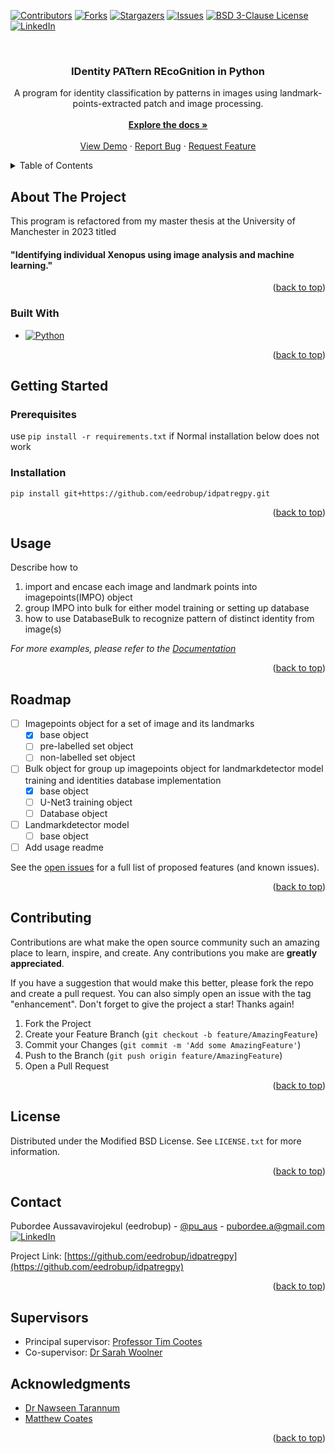 <!-- PROJECT SHIELDS -->
<!--
*** I'm using markdown "reference style" links for readability.
*** Reference links are enclosed in brackets [ ] instead of parentheses ( ).
*** See the bottom of this document for the declaration of the reference variables
*** for contributors-url, forks-url, etc. This is an optional, concise syntax you may use.
*** https://www.markdownguide.org/basic-syntax/#reference-style-links
-->
[![Contributors][contributors-shield]][contributors-url]
[![Forks][forks-shield]][forks-url]
[![Stargazers][stars-shield]][stars-url]
[![Issues][issues-shield]][issues-url]
[![BSD 3-Clause License][license-shield]][license-url]
[![LinkedIn][linkedin-shield]][linkedin-url]



<!-- PROJECT LOGO -->
<br />
<div align="center">
  <!--
  <a href="https://github.com/eedrobup/idpatregpy">
    <img src="images/logo.png" alt="Logo" width="80" height="80">
  </a>
  -->

<h3 align="center">IDentity PATtern REcoGnition in Python</h3>

  <p align="center">
    A program for identity classification by patterns in images using landmark-points-extracted patch and image processing.<br />
    <br />
    <a href="https://github.com/eedrobup/idpatregpy"><strong>Explore the docs »</strong></a>
    <br />
    <br />
    <a href="https://github.com/eedrobup/idpatregpy">View Demo</a>
    ·
    <a href="https://github.com/eedrobup/idpatregpy/issues">Report Bug</a>
    ·
    <a href="https://github.com/eedrobup/idpatregpy/issues">Request Feature</a>
  </p>
</div>



<!-- TABLE OF CONTENTS -->
<details>
  <summary>Table of Contents</summary>
  <ol>
    <li>
      <a href="#about-the-project">About The Project</a>
      <ul>
        <li><a href="#built-with">Built With</a></li>
      </ul>
    </li>
    <li>
      <a href="#getting-started">Getting Started</a>
      <ul>
        <li><a href="#prerequisites">Prerequisites</a></li>
        <li><a href="#installation">Installation</a></li>
      </ul>
    </li>
    <li><a href="#usage">Usage</a></li>
    <li><a href="#roadmap">Roadmap</a></li>
    <li><a href="#contributing">Contributing</a></li>
    <li><a href="#license">License</a></li>
    <li><a href="#contact">Contact</a></li>
    <li><a href="#supervisors">Supervisors</a></li>
    <li><a href="#acknowledgments">Acknowledgments</a></li>
  </ol>
</details>



<!-- ABOUT THE PROJECT -->
## About The Project

This program is refactored from my master thesis at the University of Manchester in 2023 titled
#### "Identifying individual Xenopus using image analysis and machine learning."

<p align="right">(<a href="#readme-top">back to top</a>)</p>



### Built With

* [![Python][Python.org]][Python-url]

<p align="right">(<a href="#readme-top">back to top</a>)</p>



<!-- GETTING STARTED -->
## Getting Started

### Prerequisites

use `pip install -r requirements.txt` if Normal installation below does not work

### Installation

`pip install git+https://github.com/eedrobup/idpatregpy.git`

<p align="right">(<a href="#readme-top">back to top</a>)</p>



<!-- USAGE EXAMPLES -->
## Usage

Describe how to
1. import and encase each image and landmark points into imagepoints(IMPO) object
2. group IMPO into bulk for either model training or setting up database
3. how to use DatabaseBulk to recognize pattern of distinct identity from image(s)

_For more examples, please refer to the [Documentation](https://example.com)_

<p align="right">(<a href="#readme-top">back to top</a>)</p>



<!-- ROADMAP -->
## Roadmap

- [ ] Imagepoints object for a set of image and its landmarks
    - [x] base object
    - [ ] pre-labelled set object
    - [ ] non-labelled set object
- [ ] Bulk object for group up imagepoints object for landmarkdetector model training and identities database implementation
    - [x] base object
    - [ ] U-Net3 training object
    - [ ] Database object
- [ ] Landmarkdetector model
    - [ ] base object
- [ ] Add usage readme

See the [open issues](https://github.com/eedrobup/idpatregpy/issues) for a full list of proposed features (and known issues).

<p align="right">(<a href="#readme-top">back to top</a>)</p>



<!-- CONTRIBUTING -->
## Contributing

Contributions are what make the open source community such an amazing place to learn, inspire, and create. Any contributions you make are **greatly appreciated**.

If you have a suggestion that would make this better, please fork the repo and create a pull request. You can also simply open an issue with the tag "enhancement".
Don't forget to give the project a star! Thanks again!

1. Fork the Project
2. Create your Feature Branch (`git checkout -b feature/AmazingFeature`)
3. Commit your Changes (`git commit -m 'Add some AmazingFeature'`)
4. Push to the Branch (`git push origin feature/AmazingFeature`)
5. Open a Pull Request

<p align="right">(<a href="#readme-top">back to top</a>)</p>



<!-- LICENSE -->
## License

Distributed under the Modified BSD License. See `LICENSE.txt` for more information.

<p align="right">(<a href="#readme-top">back to top</a>)</p>



<!-- CONTACT -->
## Contact

Pubordee Aussavavirojekul (eedrobup) - [@pu_aus](https://twitter.com/pu_aus) - pubordee.a@gmail.com
[![LinkedIn][linkedin-shield]][linkedin-url]

Project Link: [https://github.com/eedrobup/idpatregpy](https://github.com/eedrobup/idpatregpy)

<p align="right">(<a href="#readme-top">back to top</a>)</p>



<!-- SUPERVISORS -->
## Supervisors

* Principal supervisor: [Professor Tim Cootes](https://personalpages.manchester.ac.uk/staff/timothy.f.cootes/)
* Co-supervisor: [Dr Sarah Woolner ](https://research.manchester.ac.uk/en/persons/sarah.woolner)

<!-- ACKNOWLEDGEMENT -->
## Acknowledgments

* [Dr Nawseen Tarannum](https://www.linkedin.com/in/nawseen-tarannum-5411a76b)
* [Matthew Coates](https://www.linkedin.com/in/matthew-coates-5768715b)

<p align="right">(<a href="#readme-top">back to top</a>)</p>

<!-- MARKDOWN LINKS & IMAGES -->
<!-- https://www.markdownguide.org/basic-syntax/#reference-style-links -->
[contributors-shield]: https://img.shields.io/github/contributors/eedrobup/repo_name.svg?style=for-the-badge
[contributors-url]: https://github.com/eedrobup/idpatregpy/graphs/contributors
[forks-shield]: https://img.shields.io/github/forks/eedrobup/idpatregpy.svg?style=for-the-badge
[forks-url]: https://github.com/eedrobup/idpatregpy/network/members
[stars-shield]: https://img.shields.io/github/stars/eedrobup/idpatregpy.svg?style=for-the-badge
[stars-url]: https://github.com/eedrobup/idpatregpy/stargazers
[issues-shield]: https://img.shields.io/github/issues/eedrobup/idpatregpy.svg?style=for-the-badge
[issues-url]: https://github.com/eedrobup/idpatregpy/issues
[license-shield]: https://img.shields.io/badge/License-BSD_3--Clause-orange.svg?style=for-the-badge
[license-url]: https://opensource.org/licenses/BSD-3-Clause
[linkedin-shield]: https://img.shields.io/badge/-LinkedIn-black.svg?style=for-the-badge&logo=linkedin&colorB=555
[linkedin-url]: https://linkedin.com/in/pubordee-aussavavirojekul-5bb0b611a
[Python.org]: https://img.shields.io/badge/python-3670A0?style=for-the-badge&logo=python&logoColor=ffdd54
[Python-url]: https://www.python.org/